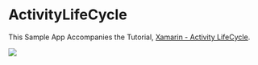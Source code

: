 # ActivityLifeCycle
This Sample App Accompanies the Tutorial, 
[Xamarin - Activity LifeCycle](http://www.infobrother.com/Tutorial/Xamarin/Xamarin-activity-lifecycle).

![](https://i.imgur.com/aKMHRF2.png)
